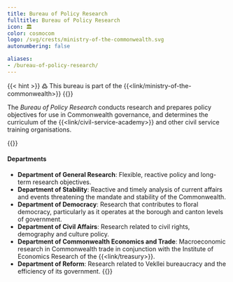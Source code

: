 ```yaml
---
title: Bureau of Policy Research
fulltitle: Bureau of Policy Research
icon: 🏛️
color: cosmocom
logo: /svg/crests/ministry-of-the-commonwealth.svg
autonumbering: false

aliases:
- /bureau-of-policy-research/
---
```

{{< hint >}}
߷ This bureau is part of the {{<link/ministry-of-the-commonwealth>}}
{{</hint>}}

The *Bureau of Policy Research* conducts research and prepares policy objectives for use in Commonwealth governance, and determines the curriculum of the {{<link/civil-service-academy>}} and other civil service training organisations.

{{<hint panel>}}
#### Departments

* **Department of General Research**: Flexible, reactive policy and long-term research objectives.
* **Department of Stability**: Reactive and timely analysis of current affairs and events threatening the mandate and stability of the Commonwealth.
* **Department of Democracy**: Research that contributes to floral democracy, particularly as it operates at the borough and canton levels of government.
* **Department of Civil Affairs**: Research related to civil rights, demography and culture policy.
* **Department of Commonwealth Economics and Trade**: Macroeconomic research in Commonwealth trade in conjunction with the Institute of Economics Research of the {{<link/treasury>}}.
* **Department of Reform**: Research related to Vekllei bureaucracy and the efficiency of its government.
{{</hint>}}